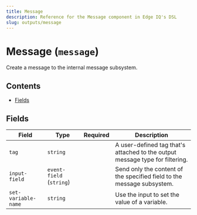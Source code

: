 ```yaml
---
title: Message
description: Reference for the Message component in Edge IQ's DSL
slug: outputs/message
---
```


# Message (`message`)

Create a message to the internal message subsystem.


## Contents

- [Fields](#fields)




## Fields


| Field | Type | Required | Description |
|---|---|:---:|---|
| `tag` | `string` |  | A user-defined tag that's attached to the output message type for filtering. |
| `input-field` | `event-field` (`string`) |  | Send only the content of the specified field to the message subsystem. |
| `set-variable-name` | `string` |  | Use the input to set the value of a variable. |








